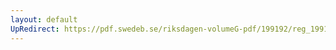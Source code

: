 ```yaml
---
layout: default
UpRedirect: https://pdf.swedeb.se/riksdagen-volumeG-pdf/199192/reg_199192/reg_199192_0472.pdf
---
```

